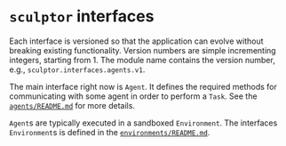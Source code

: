 # `sculptor` interfaces

Each interface is versioned so that the application can evolve without breaking existing functionality.
Version numbers are simple incrementing integers, starting from 1.
The module name contains the version number, e.g., `sculptor.interfaces.agents.v1`.

The main interface right now is `Agent`.
It defines the required methods for communicating with some agent in order to perform a `Task`.
See the [`agents/README.md`](./agents/README.md) for more details.

`Agent`s are typically executed in a sandboxed `Environment`.
The interfaces `Environment`s is defined in the [`environments/README.md`](./environments/README.md).
